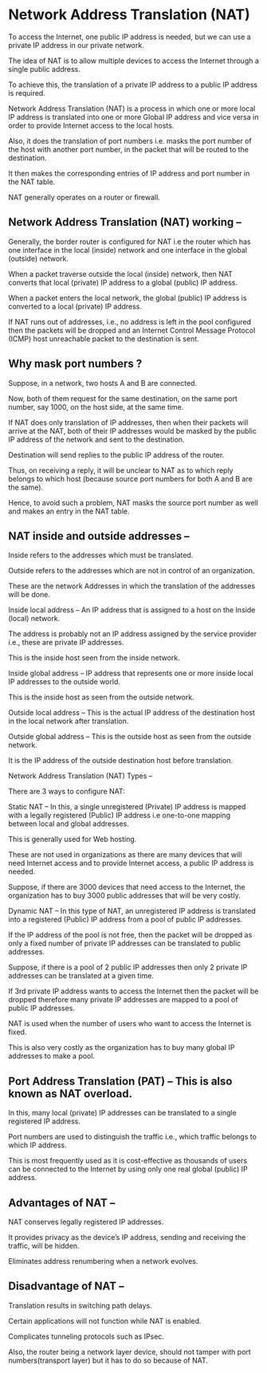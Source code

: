 # Network Address Translation (NAT)
To access the Internet, one public IP address is needed, but we can use a private IP address in our private network. 

The idea of NAT is to allow multiple devices to access the Internet through a single public address. 

To achieve this, the translation of a private IP address to a public IP address is required. 

Network Address Translation (NAT) is a process in which one or more local IP address is translated into one or more Global IP address and vice versa in order to provide Internet access to the local hosts. 

Also, it does the translation of port numbers i.e. masks the port number of the host with another port number, in the packet that will be routed to the destination. 

It then makes the corresponding entries of IP address and port number in the NAT table. 

NAT generally operates on a router or firewall. 

## Network Address Translation (NAT) working – 

Generally, the border router is configured for NAT i.e the router which has one interface in the local (inside) network and one interface in the global (outside) network. 

When a packet traverse outside the local (inside) network, then NAT converts that local (private) IP address to a global (public) IP address.

When a packet enters the local network, the global (public) IP address is converted to a local (private) IP address. 

If NAT runs out of addresses, i.e., no address is left in the pool configured then the packets will be dropped and an Internet Control Message Protocol (ICMP) host unreachable packet to the destination is sent. 

## Why mask port numbers ?   
Suppose, in a network, two hosts A and B are connected. 

Now, both of them request for the same destination, on the same port number, say 1000, on the host side, at the same time. 

If NAT does only translation of IP addresses, then when their packets will arrive at the NAT, both of their IP addresses would be masked by the public IP address of the network and sent to the destination. 

Destination will send replies to the public IP address of the router. 

Thus, on receiving a reply, it will be unclear to NAT as to which reply belongs to which host (because source port numbers for both A and B are the same). 

Hence, to avoid such a problem, NAT masks the source port number as well and makes an entry in the NAT table. 

## NAT inside and outside addresses – 

Inside refers to the addresses which must be translated.

Outside refers to the addresses which are not in control of an organization. 

These are the network Addresses in which the translation of the addresses will be done.



Inside local address – An IP address that is assigned to a host on the Inside (local) network. 

The address is probably not an IP address assigned by the service provider i.e., these are private IP addresses. 

This is the inside host seen from the inside network. 
 
Inside global address – IP address that represents one or more inside local IP addresses to the outside world. 

This is the inside host as seen from the outside network. 
 
Outside local address – This is the actual IP address of the destination host in the local network after translation. 
 
Outside global address – This is the outside host as seen from the outside network. 

It is the IP address of the outside destination host before translation. 
 
Network Address Translation (NAT) Types – 

There are 3 ways to configure NAT: 
 
Static NAT – In this, a single unregistered (Private) IP address is mapped with a legally registered (Public) IP address i.e one-to-one mapping between local and global addresses. 

This is generally used for Web hosting. 

These are not used in organizations as there are many devices that will need Internet access and to provide Internet access, a public IP address is needed. 

Suppose, if there are 3000 devices that need access to the Internet, the organization has to buy 3000 public addresses that will be very costly. 
 
Dynamic NAT – In this type of NAT, an unregistered IP address is translated into a registered (Public) IP address from a pool of public IP addresses. 

If the IP address of the pool is not free, then the packet will be dropped as only a fixed number of private IP addresses can be translated to public addresses. 

Suppose, if there is a pool of 2 public IP addresses then only 2 private IP addresses can be translated at a given time. 

If 3rd private IP address wants to access the Internet then the packet will be dropped therefore many private IP addresses are mapped to a pool of public IP addresses. 

NAT is used when the number of users who want to access the Internet is fixed. 

This is also very costly as the organization has to buy many global IP addresses to make a pool. 
 
## Port Address Translation (PAT) – This is also known as NAT overload. 

In this, many local (private) IP addresses can be translated to a single registered IP address. 

Port numbers are used to distinguish the traffic i.e., which traffic belongs to which IP address. 

This is most frequently used as it is cost-effective as thousands of users can be connected to the Internet by using only one real global (public) IP address. 
 
## Advantages of NAT – 
 
NAT conserves legally registered IP addresses. 
 
It provides privacy as the device’s IP address, sending and receiving the traffic, will be hidden. 
 
Eliminates address renumbering when a network evolves. 
 
## Disadvantage of NAT – 
 
Translation results in switching path delays. 
 
Certain applications will not function while NAT is enabled. 
 
Complicates tunneling protocols such as IPsec. 
 
Also, the router being a network layer device, should not tamper with port numbers(transport layer) but it has to do so because of NAT. 
 

